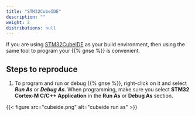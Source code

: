 ```yaml
---
title: "STM32CubeIDE"
description: ""
weight: 2
distributions: null
---
```


If you are using [STM32CubeIDE](https://www.st.com/en/development-tools/stm32cubeide.html) as your build environment, then using the same tool to program your {{% gnse %}} is convenient.

<!--more-->

## Steps to reproduce

1. To program and run or debug {{% gnse %}}, right-click on it and select ***Run As*** or ***Debug As***. When programming, make sure you select **STM32 Cortex-M C/C++ Application** in the **Run As** or **Debug As** section.

{{< figure src="cubeide.png" alt="cubeide run as" >}}
